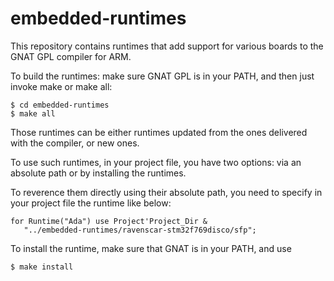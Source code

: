# embedded-runtimes

This repository contains runtimes that add support for various boards to the
GNAT GPL compiler for ARM.

To build the runtimes: make sure GNAT GPL is in your PATH, and then just invoke
make or make all:

    $ cd embedded-runtimes
    $ make all

Those runtimes can be either runtimes updated from the ones delivered with the
compiler, or new ones.

To use such runtimes, in your project file, you have two options: via
an absolute path or by installing the runtimes.

To reverence them directly using their absolute path, you need to specify
in your project file the runtime like below:

    for Runtime("Ada") use Project'Project_Dir &
       "../embedded-runtimes/ravenscar-stm32f769disco/sfp";

To install the runtime, make sure that GNAT is in your PATH, and use

    $ make install
